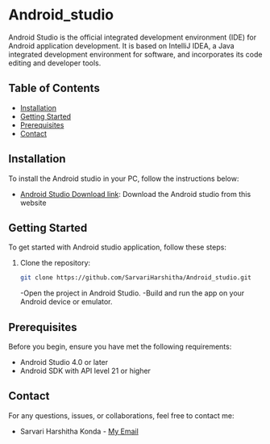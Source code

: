 # Android_studio
Android Studio is the official integrated development environment (IDE) for Android application development. It is based on IntelliJ IDEA, a Java integrated development environment for software, and incorporates its code editing and developer tools.

## Table of Contents
- [Installation](#installation)
- [Getting Started](#getting-started)
- [Prerequisites](#prerequisites)
- [Contact](#contact)
  
## Installation
To install the Android studio in your PC, follow the instructions below:
- [Android Studio Download link](https://developer.android.com/studio?gclid=CjwKCAjwyY6pBhA9EiwAMzmfwdQbglsqZNxMgY1Q2PCCn-SQU52pEr9akgZaP94kmdXVQSKTTNoAfRoCE9AQAvD_BwE&gclsrc=aw.ds): Download the Android studio from this website

## Getting Started

To get started with Android studio application, follow these steps:

1. Clone the repository:

   ```bash
   git clone https://github.com/SarvariHarshitha/Android_studio.git
   ```
   -Open the project in Android Studio.
   -Build and run the app on your Android device or emulator.
   
## Prerequisites
Before you begin, ensure you have met the following requirements:
- Android Studio 4.0 or later
- Android SDK with API level 21 or higher

## Contact
For any questions, issues, or collaborations, feel free to contact me:

- Sarvari Harshitha Konda - [My Email](mailto:harshithakonda21@gmail.com)





